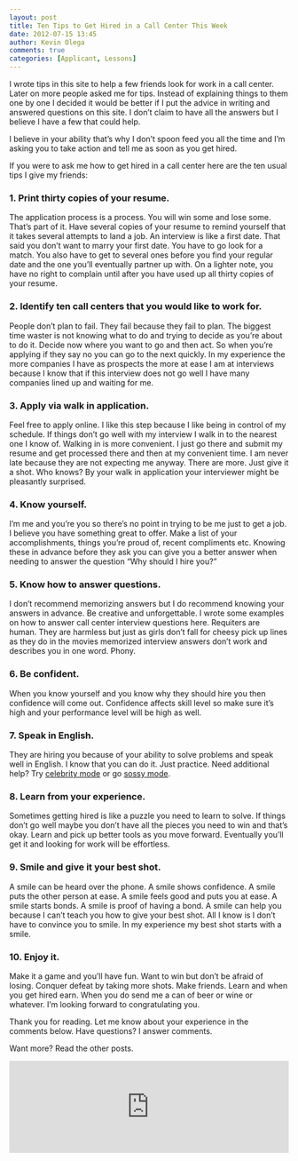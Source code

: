 ```yaml
---
layout: post
title: Ten Tips to Get Hired in a Call Center This Week
date: 2012-07-15 13:45
author: Kevin Olega
comments: true
categories: [Applicant, Lessons]
---
```

I wrote tips in this site to help a few friends look for work in a call center. Later on more people asked me for tips. Instead of explaining things to them one by one I decided it would be better if I put the advice in writing and answered questions on this site. I don’t claim to have all the answers but I believe I have a few that could help.

I believe in your ability that’s why I don’t spoon feed you all the time and I’m asking you to take action and tell me as soon as you get hired.

If you were to ask me how to get hired in a call center here are the ten usual tips I give my friends:
<h3>1. Print thirty copies of your resume.</h3>
The application process is a process. You will win some and lose some. That’s part of it. Have several copies of your resume to remind yourself that it takes several attempts to land a job. An interview is like a first date. That said you don’t want to marry your first date. You have to go look for a match. You also have to get to several ones before you find your regular date and the one you’ll eventually partner up with. On a lighter note, you have no right to complain until after you have used up all thirty copies of your resume.
<h3>2. Identify ten call centers that you would like to work for.</h3>
People don’t plan to fail. They fail because they fail to plan. The biggest time waster is not knowing what to do and trying to decide as you’re about to do it. Decide now where you want to go and then act. So when you’re applying if they say no you can go to the next quickly. In my experience the more companies I have as prospects the more at ease I am at interviews because I know that if this interview does not go well I have many companies lined up and waiting for me.
<h3>3. Apply via walk in application.</h3>
Feel free to apply online. I like this step because I like being in control of my schedule. If things don’t go well with my interview I walk in to the nearest one I know of. Walking in is more convenient. I just go there and submit my resume and get processed there and then at my convenient time. I am never late because they are not expecting me anyway. There are more. Just give it a shot. Who knows? By your walk in application your interviewer might be pleasantly surprised.
<h3>4. Know yourself.</h3>
I’m me and you’re you so there’s no point in trying to be me just to get a job. I believe you have something great to offer. Make a list of your accomplishments, things you’re proud of, recent compliments etc. Knowing these in advance before they ask you can give you a better answer when needing to answer the question “Why should I hire you?”
<h3>5. Know how to answer questions.</h3>
I don’t recommend memorizing answers but I do recommend knowing your answers in advance. Be creative and unforgettable. I wrote some examples on how to answer call center interview questions here. Requiters are human. They are harmless but just as girls don’t fall for cheesy pick up lines as they do in the movies memorized interview answers don’t work and describes you in one word. Phony.
<h3>6. Be confident.</h3>
When you know yourself and you know why they should hire you then confidence will come out. Confidence affects skill level so make sure it’s high and your performance level will be high as well.
<h3>7. Speak in English.</h3>
They are hiring you because of your ability to solve problems and speak well in English. I know that you can do it. Just practice. Need additional help? Try <a href="http://callcentertrainingtips.com/how-to-speak-better-at-a-call-center-job-interview-with-celebrity-mode/">celebrity mode</a> or go <a href="http://callcentertrainingtips.com/how-to-sound-better-at-call-center-interviews-with-the-sossy-mode/">sossy mode</a>.
<h3>8. Learn from your experience.</h3>
Sometimes getting hired is like a puzzle you need to learn to solve. If things don’t go well maybe you don’t have all the pieces you need to win and that’s okay. Learn and pick up better tools as you move forward. Eventually you’ll get it and looking for work will be effortless.
<h3>9. Smile and give it your best shot.</h3>
A smile can be heard over the phone. A smile shows confidence. A smile puts the other person at ease. A smile feels good and puts you at ease. A smile starts bonds. A smile is proof of having a bond. A smile can help you because I can’t teach you how to give your best shot. All I know is I don’t have to convince you to smile. In my experience my best shot starts with a smile.
<h3>10. Enjoy it.</h3>
Make it a game and you’ll have fun. Want to win but don’t be afraid of losing. Conquer defeat by taking more shots. Make friends. Learn and when you get hired earn. When you do send me a can of beer or wine or whatever. I’m looking forward to congratulating you.

Thank you for reading. Let me know about your experience in the comments below. Have questions? I answer comments.

Want more? Read the other posts.
<iframe src="https://w.soundcloud.com/player/?url=https%3A//api.soundcloud.com/tracks/148146674&amp;color=ff5500&amp;auto_play=false&amp;hide_related=false&amp;show_artwork=true" width="100%" height="166" frameborder="no" scrolling="no"></iframe>
